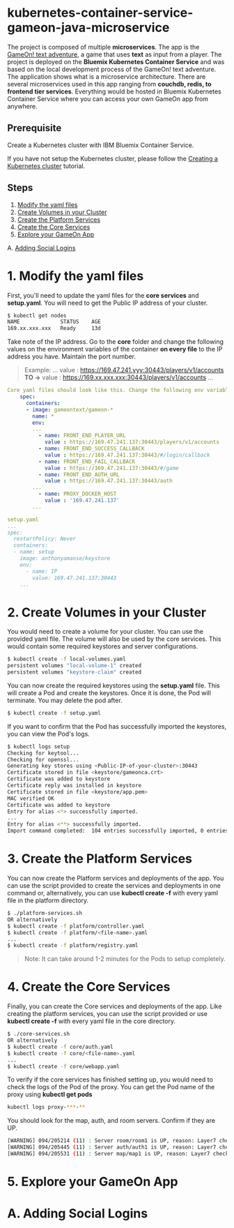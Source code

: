 # kubernetes-container-service-gameon-java-microservice
The project is composed of multiple **microservices**. The app is the [GameOn! text adventure](https://developer.ibm.com/tv/gameon-text-adventure/), a game that uses **text** as input from a player. The project is deployed on the **Bluemix Kubernetes Container Service** and was based on the local development process of the GameOn! text adventure. The application shows what is a microservice architecture. There are several microservices used in this app ranging from **couchdb, redis, to frontend tier services**. Everything would be hosted in Bluemix Kubernetes Container Service where you can access your own GameOn app from anywhere.

## Prerequisite

Create a Kubernetes cluster with IBM Bluemix Container Service.

If you have not setup the Kubernetes cluster, please follow the [Creating a Kubernetes cluster](https://github.com/IBM/container-journey-template) tutorial.

## Steps
1. [Modify the yaml files](#1-modify-the-yaml-files)
2. [Create Volumes in your Cluster](#2-create-volumes-in-your-cluster)
3. [Create the Platform Services](#3-create-the-platform-services)
4. [Create the Core Services](#4-create-the-core-services)
5. [Explore your GameOn App](#5-explore-your-gameon-app)

A. [Adding Social Logins](#a-adding-social-logins)


# 1. Modify the yaml files
First, you'll need to update the yaml files for the **core services** and **setup.yaml**.
You will need to get the Public IP address of your cluster.
```bash
$ kubectl get nodes
NAME             STATUS    AGE
169.xx.xxx.xxx   Ready     13d
```
Take note of the IP address. Go to the **core** folder and change the following values on the environment variables of the container **on every file** to the IP address you have. Maintain the port number.
> Example:
> ...
> value : https://169.47.241.yyy:30443/players/v1/accounts **TO ->** value : https://169.xx.xxx.xxx:30443/players/v1/accounts
> ...


```yaml
Core yaml files should look like this. Change the following env variables
    spec:
      containers:
      - image: gameontext/gameon-*
        name: *
        env:
        ...
          - name: FRONT_END_PLAYER_URL
            value : https://169.47.241.137:30443/players/v1/accounts
          - name: FRONT_END_SUCCESS_CALLBACK
            value : https://169.47.241.137:30443/#/login/callback
          - name: FRONT_END_FAIL_CALLBACK
            value : https://169.47.241.137:30443/#/game
          - name: FRONT_END_AUTH_URL
            value : https://169.47.241.137:30443/auth
        ...
          - name: PROXY_DOCKER_HOST
            value : '169.47.241.137'
        ...
```
```yaml
setup.yaml
...
spec:
  restartPolicy: Never
  containers:
  - name: setup
    image: anthonyamanse/keystore
    env:
      - name: IP
        value: 169.47.241.137:30443
    ...
```
# 2. Create Volumes in your Cluster
You would need to create a volume for your cluster. You can use the provided yaml file. The volume will also be used by the core services. This would contain some required keystores and server configurations.
```bash
$ kubectl create -f local-volumes.yaml
persistent volumes "local-volume-1" created
persistent volumes "keystore-claim" created
```

You can now create the required keystores using the **setup.yaml** file. This will create a Pod and create the keystores. Once it is done, the Pod will terminate. You may delete the pod after.
```bash
$ kubectl create -f setup.yaml
```
If you want to confirm that the Pod has successfully imported the keystores, you can view the Pod's logs.
```bash
$ kubectl logs setup
Checking for keytool...
Checking for openssl...
Generating key stores using <Public-IP-of-your-cluster>:30443
Certificate stored in file <keystore/gameonca.crt>
Certificate was added to keystore
Certificate reply was installed in keystore
Certificate stored in file <keystore/app.pem>
MAC verified OK
Certificate was added to keystore
Entry for alias <*> successfully imported.
...
Entry for alias <**> successfully imported.
Import command completed:  104 entries successfully imported, 0 entries failed or cancelled
```

# 3. Create the Platform Services
You can now create the Platform services and deployments of the app. You can use the script provided to create the services and deployments in one command or, alternatively, you can use **kubectl create -f** with every yaml file in the platform directory.
```bash
$ ./platform-services.sh
OR alternatively
$ kubectl create -f platform/controller.yaml
$ kubectl create -f platform/<file-name>.yaml
...
$ kubectl create -f platform/registry.yaml
```
> Note: It can take around 1-2 minutes for the Pods to setup completely.

# 4. Create the Core Services
Finally, you can create the Core services and deployments of the app. Like creating the platform services, you can use the script provided or use **kubectl create -f** with every yaml file in the core directory.
```bash
$ ./core-services.sh
OR alternatively
$ kubectl create -f core/auth.yaml
$ kubectl create -f core/<file-name>.yaml
...
$ kubectl create -f core/webapp.yaml
```
To verify if the core services has finished setting up, you would need to check the logs of the Pod of the proxy. You can get the Pod name of the proxy using **kubectl get pods**
```bash
kubectl logs proxy-***-**
```
You should look for the map, auth, and room servers. Confirm if they are UP.
```bash
[WARNING] 094/205214 (11) : Server room/room1 is UP, reason: Layer7 check passed ...
[WARNING] 094/205445 (11) : Server auth/auth1 is UP, reason: Layer7 check passed ...
[WARNING] 094/205531 (11) : Server map/map1 is UP, reason: Layer7 check passed ...

```
# 5. Explore your GameOn App
# A. Adding Social Logins